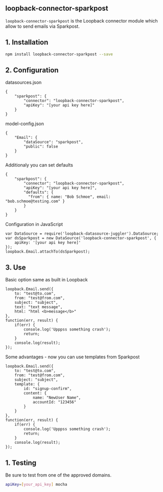 ## loopback-connector-sparkpost

`loopback-connector-sparkpost` is the Loopback connector module which allow to send emails via Sparkpost.

## 1. Installation

````sh
npm install loopback-connector-sparkpost --save
````

## 2. Configuration

datasources.json

    {
        "sparkpost": {
            "connector": "loopback-connector-sparkpost",
            "apiKey": "[your api key here]"
        }
    }

model-config.json

    {
        "Email": {
            "dataSource": "sparkpost",
            "public": false
        }
    }

Additionaly you can set defaults

    {
        "sparkpost": {
            "connector": "loopback-connector-sparkpost",
            "apiKey": "[your api key here]",
            "defaults": {
              "from": { name: "Bob Schmoe", email: "bob.schmoe@testing.com" }
            }
        }
    }

Configuration in JavaScript

    var DataSource = require('loopback-datasource-juggler').DataSource;
    var dsSparkpost = new DataSource('loopback-connector-sparkpost', {
        apiKey: '[your api key here]'
    });
    loopback.Email.attachTo(dsSparkpost);

## 3. Use

Basic option same as built in Loopback

    loopback.Email.send({
        to: "test@to.com",
        from: "test@from.com",
        subject: "subject",
        text: "text message",
        html: "html <b>message</b>"
    },
    function(err, result) {
        if(err) {
            console.log('Upppss something crash');
            return;
        }
        console.log(result);
    });

Some advantages - now you can use templates from Sparkpost

    loopback.Email.send({
        to: "test@to.com",
        from: "test@from.com",
        subject: "subject",
        template: {
            id: "signup-confirm",
            content: {
                name: "NewUser Name",
                accountId: "123456"
            }
        }
    },
    function(err, result) {
        if(err) {
            console.log('Upppss something crash');
            return;
        }
        console.log(result);
    });

## 1. Testing

Be sure to test from one of the approved domains.

````sh
apiKey=[your_api_key] mocha
````
